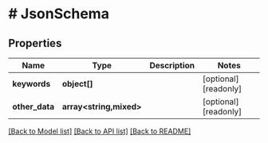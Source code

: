 # # JsonSchema

## Properties

Name | Type | Description | Notes
------------ | ------------- | ------------- | -------------
**keywords** | **object[]** |  | [optional] [readonly]
**other_data** | **array<string,mixed>** |  | [optional] [readonly]

[[Back to Model list]](../../README.md#models) [[Back to API list]](../../README.md#endpoints) [[Back to README]](../../README.md)

